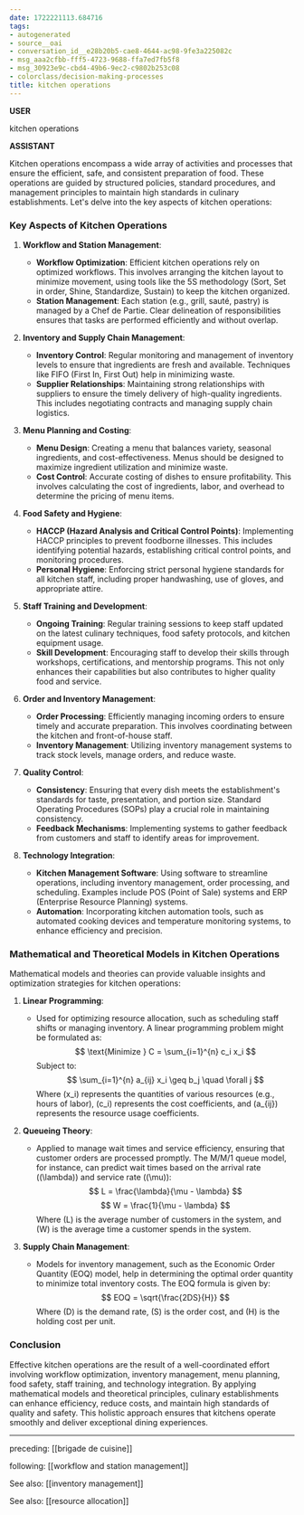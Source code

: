 ```yaml
---
date: 1722221113.684716
tags:
- autogenerated
- source__oai
- conversation_id__e28b20b5-cae8-4644-ac98-9fe3a225082c
- msg_aaa2cfbb-fff5-4723-9688-ffa7ed7fb5f8
- msg_30923e9c-cbd4-49b6-9ec2-c9802b253c08
- colorclass/decision-making-processes
title: kitchen operations
---
```


**USER**

kitchen operations


**ASSISTANT**

Kitchen operations encompass a wide array of activities and processes that ensure the efficient, safe, and consistent preparation of food. These operations are guided by structured policies, standard procedures, and management principles to maintain high standards in culinary establishments. Let's delve into the key aspects of kitchen operations:

### Key Aspects of Kitchen Operations

1. **Workflow and Station Management**:
    - **Workflow Optimization**: Efficient kitchen operations rely on optimized workflows. This involves arranging the kitchen layout to minimize movement, using tools like the 5S methodology (Sort, Set in order, Shine, Standardize, Sustain) to keep the kitchen organized.
    - **Station Management**: Each station (e.g., grill, sauté, pastry) is managed by a Chef de Partie. Clear delineation of responsibilities ensures that tasks are performed efficiently and without overlap.

2. **Inventory and Supply Chain Management**:
    - **Inventory Control**: Regular monitoring and management of inventory levels to ensure that ingredients are fresh and available. Techniques like FIFO (First In, First Out) help in minimizing waste.
    - **Supplier Relationships**: Maintaining strong relationships with suppliers to ensure the timely delivery of high-quality ingredients. This includes negotiating contracts and managing supply chain logistics.

3. **Menu Planning and Costing**:
    - **Menu Design**: Creating a menu that balances variety, seasonal ingredients, and cost-effectiveness. Menus should be designed to maximize ingredient utilization and minimize waste.
    - **Cost Control**: Accurate costing of dishes to ensure profitability. This involves calculating the cost of ingredients, labor, and overhead to determine the pricing of menu items.

4. **Food Safety and Hygiene**:
    - **HACCP (Hazard Analysis and Critical Control Points)**: Implementing HACCP principles to prevent foodborne illnesses. This includes identifying potential hazards, establishing critical control points, and monitoring procedures.
    - **Personal Hygiene**: Enforcing strict personal hygiene standards for all kitchen staff, including proper handwashing, use of gloves, and appropriate attire.

5. **Staff Training and Development**:
    - **Ongoing Training**: Regular training sessions to keep staff updated on the latest culinary techniques, food safety protocols, and kitchen equipment usage.
    - **Skill Development**: Encouraging staff to develop their skills through workshops, certifications, and mentorship programs. This not only enhances their capabilities but also contributes to higher quality food and service.

6. **Order and Inventory Management**:
    - **Order Processing**: Efficiently managing incoming orders to ensure timely and accurate preparation. This involves coordinating between the kitchen and front-of-house staff.
    - **Inventory Management**: Utilizing inventory management systems to track stock levels, manage orders, and reduce waste.

7. **Quality Control**:
    - **Consistency**: Ensuring that every dish meets the establishment's standards for taste, presentation, and portion size. Standard Operating Procedures (SOPs) play a crucial role in maintaining consistency.
    - **Feedback Mechanisms**: Implementing systems to gather feedback from customers and staff to identify areas for improvement.

8. **Technology Integration**:
    - **Kitchen Management Software**: Using software to streamline operations, including inventory management, order processing, and scheduling. Examples include POS (Point of Sale) systems and ERP (Enterprise Resource Planning) systems.
    - **Automation**: Incorporating kitchen automation tools, such as automated cooking devices and temperature monitoring systems, to enhance efficiency and precision.

### Mathematical and Theoretical Models in Kitchen Operations

Mathematical models and theories can provide valuable insights and optimization strategies for kitchen operations:

1. **Linear Programming**:
    - Used for optimizing resource allocation, such as scheduling staff shifts or managing inventory. A linear programming problem might be formulated as:
    $$
    \text{Minimize } C = \sum_{i=1}^{n} c_i x_i
    $$
    Subject to:
    $$
    \sum_{i=1}^{n} a_{ij} x_i \geq b_j \quad \forall j
    $$
    Where \(x_i\) represents the quantities of various resources (e.g., hours of labor), \(c_i\) represents the cost coefficients, and \(a_{ij}\) represents the resource usage coefficients.

2. **Queueing Theory**:
    - Applied to manage wait times and service efficiency, ensuring that customer orders are processed promptly. The M/M/1 queue model, for instance, can predict wait times based on the arrival rate (\(\lambda\)) and service rate (\(\mu\)):
    $$
    L = \frac{\lambda}{\mu - \lambda}
    $$
    $$
    W = \frac{1}{\mu - \lambda}
    $$
    Where \(L\) is the average number of customers in the system, and \(W\) is the average time a customer spends in the system.

3. **Supply Chain Management**:
    - Models for inventory management, such as the Economic Order Quantity (EOQ) model, help in determining the optimal order quantity to minimize total inventory costs. The EOQ formula is given by:
    $$
    EOQ = \sqrt{\frac{2DS}{H}}
    $$
    Where \(D\) is the demand rate, \(S\) is the order cost, and \(H\) is the holding cost per unit.

### Conclusion

Effective kitchen operations are the result of a well-coordinated effort involving workflow optimization, inventory management, menu planning, food safety, staff training, and technology integration. By applying mathematical models and theoretical principles, culinary establishments can enhance efficiency, reduce costs, and maintain high standards of quality and safety. This holistic approach ensures that kitchens operate smoothly and deliver exceptional dining experiences.


---

preceding: [[brigade de cuisine]]  


following: [[workflow and station management]]

See also: [[inventory management]]


See also: [[resource allocation]]